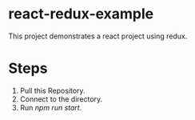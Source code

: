 # react-redux-example

This project demonstrates a react project using redux.

# Steps

1. Pull this Repository.
2. Connect to the directory.
3. Run *npm run start*.